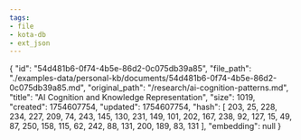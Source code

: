 ```yaml
---
tags:
- file
- kota-db
- ext_json
---
```

{
  "id": "54d481b6-0f74-4b5e-86d2-0c075db39a85",
  "file_path": "./examples-data/personal-kb/documents/54d481b6-0f74-4b5e-86d2-0c075db39a85.md",
  "original_path": "/research/ai-cognition-patterns.md",
  "title": "AI Cognition and Knowledge Representation",
  "size": 1019,
  "created": 1754607754,
  "updated": 1754607754,
  "hash": [
    203,
    25,
    228,
    234,
    227,
    209,
    74,
    243,
    145,
    130,
    231,
    149,
    101,
    202,
    167,
    238,
    92,
    127,
    15,
    49,
    87,
    250,
    158,
    115,
    62,
    242,
    88,
    131,
    200,
    189,
    83,
    131
  ],
  "embedding": null
}